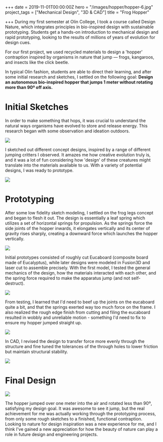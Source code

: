 +++
date = 2019-11-01T00:00:00Z
hero = "/images/hopper/hopper-6.jpg"
project_tags = ["Mechanical Design", "3D & CAD"]
title = "Frog Hopper"

+++
During my first semester at Olin College, I took a course called Design Nature, which integrates principles in bio-inspired design with sustainable prototyping. Students get a hands-on introduction to mechanical design and rapid prototyping, looking to the results of millions of years of evolution for design cues.

For our first project, we used recycled materials to design a 'hopper' contraption inspired by organisms in nature that jump — frogs, kangaroos, and insects like the click beetle.

In typical Olin fashion, students are able to direct their learning, and after some initial research and sketches, I settled on the following goal: **Design an autonomous bio-inspired hopper that jumps 1 meter without rotating more than 90º off axis.**

# Initial Sketches

In order to make something that hops, it was crucial to understand the natural ways organisms have evolved to store and release energy. This research began with some observation and ideation outdoors.

![](/images/hopper-gh-1.jpg)

I sketched out different concept designs, inspired by a range of different jumping critters I observed. It amazes me how creative evolution truly is, and it was a lot of fun considering how 'design' of these creatures might translate into the materials available to us. With a variety of potential designs, I was ready to prototype.

![](/images/hopper-sketches.jpg)

# Prototyping

After some low fidelity sketch modeling, I settled on the frog legs concept and began to flesh it out. The design is essentially a leaf spring which utilizes a set of horizontal springs for propulsion. As the springs force the side joints of the hopper inwards, it elongates vertically and its center of gravity rises sharply, creating a downward force which launches the hopper vertically.

![](/images/hopper-10.jpg)

Initial prototypes consisted of roughly cut Eucaboard (composite board made of Eucalyptus), while later designs were modeled in Fusion3D and laser cut to assemble precisely. With the first model, I tested the general mechanics of the design, how the materials interacted with each other, and the spring force required to make the apparatus jump (and not self-destruct).

![](/images/hopper-proto2.jpg)

From testing, I learned that I'd need to beef up the joints on the eucaboard quite a bit, and that the springs exerted way too much force on the frame. I also realized the rough edge finish from cutting and filing the eucaboard resulted in wobbly and unreliable motion - something I'd need to fix to ensure my hopper jumped straight up.

![](/images/jk-hopper-final-cad.jpg)

In CAD, I revised the design to transfer force more evenly through the structure and fine tuned the tolerances of the through holes to lower friction but maintain structural stability.

![](/images/hopper-parts.jpg)

# Final Design

![](/images/hopper-views.jpg)

The hopper jumped over one meter into the air and rotated less than 90º, satisfying my design goal. It was awesome to see it jump, but the real achievement for me was actually working through the prototyping process, from only some rough sketches to a finished, functional contraption. Looking to nature for design inspiration was a new experience for me, and I think I've gained a new appreciation for how the beauty of nature can play a role in future design and engineering projects.